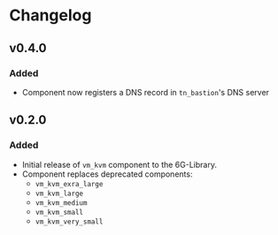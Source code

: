# Changelog

## v0.4.0
### Added
- Component now registers a DNS record in `tn_bastion`'s DNS server


## v0.2.0
### Added
- Initial release of `vm_kvm` component to the 6G-Library.
- Component replaces deprecated components:
  * `vm_kvm_exra_large`
  * `vm_kvm_large`
  * `vm_kvm_medium`
  * `vm_kvm_small`
  * `vm_kvm_very_small`
